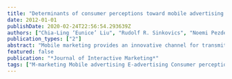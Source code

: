 ```yaml
---
title: "Determinants of consumer perceptions toward mobile advertising — A comparison between Japan and Austria"
date: 2012-01-01
publishDate: 2020-02-24T22:56:54.293639Z
authors: ["Chia-Ling ‘Eunice’ Liu", "Rudolf R. Sinkovics", "Noemi Pezderka", "Parissa Haghirian"]
publication_types: ["2"]
abstract: "Mobile marketing provides an innovative channel for transmitting advertising messages to customers via mobile devices. The growth of mobile advertising in recent years requires that researchers and practitioners understand consumer perceptions of this form of advertising. The purpose of this paper is to investigate factors influencing the perception of mobile advertising in different cultures. Based on samples from Austria and Japan, we empirically examine relevant m-advertising effects. The results suggest that infotainment and credibility are key factors predicting advertising value among Austrians and the Japanese. However, our findings show that Japanese customers are more irritated by mobile advertising than are Austrian respondents."
featured: false
publication: "*Journal of Interactive Marketing*"
tags: ["M-marketing Mobile advertising E-advertising Consumer perception"]
---
```


